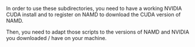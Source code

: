 In order to use these subdirectories, you need to have a working NVIDIA CUDA install and to register on NAMD to download the CUDA version of NAMD.

Then, you need to adapt those scripts to the versions of NAMD and NVIDIA you downloaded / have on your machine.
